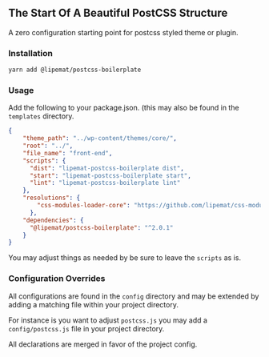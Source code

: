 ## The Start Of A Beautiful PostCSS Structure

A zero configuration starting point for postcss styled theme or plugin.

### Installation
```bash
yarn add @lipemat/postcss-boilerplate
```
 
### Usage
Add the following to your package.json. (this may also be found in the `templates` directory.

```json
{
    "theme_path": "../wp-content/themes/core/",
    "root": "../",
    "file_name": "front-end",
    "scripts": {
      "dist": "lipemat-postcss-boilerplate dist",
      "start": "lipemat-postcss-boilerplate start",
      "lint": "lipemat-postcss-boilerplate lint"
    },
    "resolutions": {
        "css-modules-loader-core": "https://github.com/lipemat/css-modules-loader-core.git"
      },
    "dependencies": {
      "@lipemat/postcss-boilerplate": "^2.0.1"
    }
}

```

You may adjust things as needed by be sure to leave the `scripts` as is.


### Configuration Overrides
All configurations are found in the `config` directory and may be extended by adding a matching file within your project directory.

For instance is you want to adjust `postcss.js` you may add a `config/postcss.js` file in your project directory.

All declarations are merged in favor of the project config.
